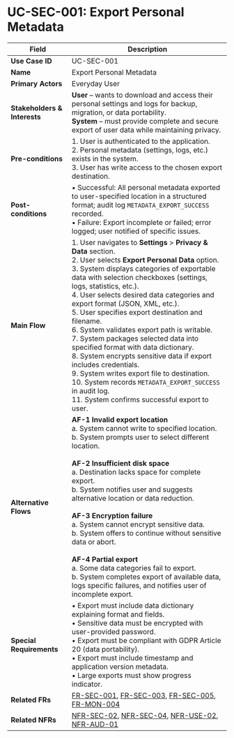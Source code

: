 # UC-SEC-001: Export Personal Metadata

| Field                        | Description                                                                                                                                                                                                                                                                                                                                                                                                                                                                                                                                                                                                 |
|------------------------------|-------------------------------------------------------------------------------------------------------------------------------------------------------------------------------------------------------------------------------------------------------------------------------------------------------------------------------------------------------------------------------------------------------------------------------------------------------------------------------------------------------------------------------------------------------------------------------------------------------------|
| **Use Case ID**              | UC-SEC-001                                                                                                                                                                                                                                                                                                                                                                                                                                                                                                                                                                                                   |
| **Name**                     | Export Personal Metadata                                                                                                                                                                                                                                                                                                                                                                                                                                                                                                                                                                                     |
| **Primary Actors**           | Everyday User                                                                                                                                                                                                                                                                                                                                                                                                                                                                                                                                                                                                |
| **Stakeholders & Interests** | **User** – wants to download and access their personal settings and logs for backup, migration, or data portability. <br> **System** – must provide complete and secure export of user data while maintaining privacy.                                                                                                                                                                                                                                                                                                                                                                                               |
| **Pre-conditions**           | 1. User is authenticated to the application. <br> 2. Personal metadata (settings, logs, etc.) exists in the system. <br> 3. User has write access to the chosen export destination.                                                                                                                                                                                                                                                                                                                                                                                                                                   |
| **Post-conditions**          | • Successful: All personal metadata exported to user-specified location in a structured format; audit log `METADATA_EXPORT_SUCCESS` recorded. <br> • Failure: Export incomplete or failed; error logged; user notified of specific issues.                                                                                                                                                                                                                                                                                                                                                                        |
| **Main Flow**                | 1. User navigates to **Settings** > **Privacy & Data** section. <br> 2. User selects **Export Personal Data** option. <br> 3. System displays categories of exportable data with selection checkboxes (settings, logs, statistics, etc.). <br> 4. User selects desired data categories and export format (JSON, XML, etc.). <br> 5. User specifies export destination and filename. <br> 6. System validates export path is writable. <br> 7. System packages selected data into specified format with data dictionary. <br> 8. System encrypts sensitive data if export includes credentials. <br> 9. System writes export file to destination. <br> 10. System records `METADATA_EXPORT_SUCCESS` in audit log. <br> 11. System confirms successful export to user. |
| **Alternative Flows**        | **AF-1 Invalid export location** <br> a. System cannot write to specified location. <br> b. System prompts user to select different location. <br><br> **AF-2 Insufficient disk space** <br> a. Destination lacks space for complete export. <br> b. System notifies user and suggests alternative location or data reduction. <br><br> **AF-3 Encryption failure** <br> a. System cannot encrypt sensitive data. <br> b. System offers to continue without sensitive data or abort. <br><br> **AF-4 Partial export** <br> a. Some data categories fail to export. <br> b. System completes export of available data, logs specific failures, and notifies user of incomplete export.                                                      |
| **Special Requirements**     | • Export must include data dictionary explaining format and fields. <br> • Sensitive data must be encrypted with user-provided password. <br> • Export must be compliant with GDPR Article 20 (data portability). <br> • Export must include timestamp and application version metadata. <br> • Large exports must show progress indicator.                                                                                                                                                                                                                                                                                  |
| **Related FRs**              | [FR-SEC-001](3-1-3-Security.md#frSec001), [FR-SEC-003](3-1-3-Security.md#frSec003), [FR-SEC-005](3-1-3-Security.md#frSec005), [FR-MON-004](3-1-6-Monitoring-Reporting.md#frMon004)                                                                                                                                                                                                                                                                                                                                                                                                                                                               |
| **Related NFRs**             | [NFR-SEC-02](3-4-6-Security-Compliance.md#nfrSec02), [NFR-SEC-04](3-4-6-Security-Compliance.md#nfrSec04), [NFR-USE-02](3-4-3-Usability.md#nfrUse02), [NFR-AUD-01](3-4-1-Performance.md#nfrAud01)                                                                                                                                                                                                                                                                                                                                                                                                                                                               |
